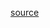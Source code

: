 [source](https://zhuanlan.zhihu.com/p/28382713?hmsr=toutiao.io&utm_medium=toutiao.io&utm_source=toutiao.io)